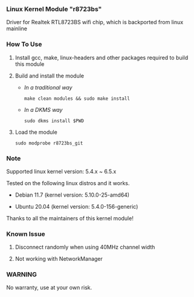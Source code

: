 ### Linux Kernel Module "r8723bs"

Driver for Realtek RTL8723BS wifi chip, which is backported from linux mainline

### How To Use

1. Install gcc, make, linux-headers and other packages required to build this module

2. Build and install the module

	* _In a traditional way_

	   `make clean modules && sudo make install`

	* _In a DKMS way_

	   `sudo dkms install $PWD`

3. Load the module

   `sudo modprobe r8723bs_git`

### Note

Supported linux kernel version: 5.4.x ~ 6.5.x

Tested on the following linux distros and it works.

* Debian 11.7 (kernel version: 5.10.0-25-amd64)

* Ubuntu 20.04 (kernel version: 5.4.0-156-generic)

Thanks to all the maintainers of this kernel module!

### Known Issue

1. Disconnect randomly when using 40MHz channel width 

2. Not working with NetworkManager

### WARNING

No warranty, use at your own risk.
